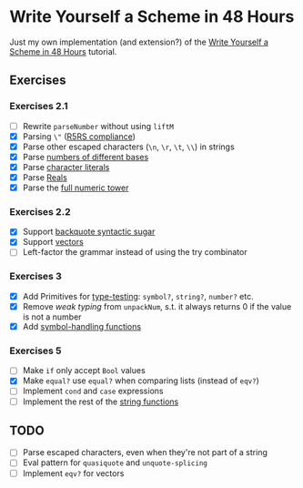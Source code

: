 Write Yourself a Scheme in 48 Hours
===

Just my own implementation (and extension?) of the [Write Yourself a Scheme in 48 Hours][tutorial] tutorial.

## Exercises
### Exercises 2.1
- [ ] Rewrite `parseNumber` without using `liftM`
- [x] Parsing `\"` ([R5RS compliance](https://schemers.org/Documents/Standards/R5RS/HTML/r5rs-Z-H-9.html#%_sec_6.3.5))
- [x] Parse other escaped characters (`\n`, `\r`, `\t`, `\\`) in strings
- [x] Parse [numbers of different bases](http://www.schemers.org/Documents/Standards/R5RS/HTML/r5rs-Z-H-9.html#%_sec_6.2.4)
- [x] Parse [character literals](http://www.schemers.org/Documents/Standards/R5RS/HTML/r5rs-Z-H-9.html#%_sec_6.3.4)
- [x] Parse [Reals](http://www.schemers.org/Documents/Standards/R5RS/HTML/r5rs-Z-H-9.html#%_sec_6.2.4)
- [x] Parse the [full numeric tower](http://www.schemers.org/Documents/Standards/R5RS/HTML/r5rs-Z-H-9.html#%_sec_6.2.1)

### Exercises 2.2
- [x] Support [backquote syntactic sugar](http://www.schemers.org/Documents/Standards/R5RS/HTML/r5rs-Z-H-7.html#%_sec_4.2.6)
- [x] Support [vectors](http://www.schemers.org/Documents/Standards/R5RS/HTML/r5rs-Z-H-9.html#%_sec_6.3.6)
- [ ] Left-factor the grammar instead of using the try combinator

### Exercises 3
- [X] Add Primitives for [type-testing](http://www.schemers.org/Documents/Standards/R5RS/HTML/r5rs-Z-H-9.html#%_sec_6.3): `symbol?`, `string?`, `number?` etc.
- [X] Remove _weak typing_ from `unpackNum`, s.t. it always returns 0 if the value is not a number
- [X] Add [symbol-handling functions](http://www.schemers.org/Documents/Standards/R5RS/HTML/r5rs-Z-H-9.html#%_sec_6.3.3)

### Exercises 5
- [ ] Make `if` only accept `Bool` values
- [X] Make `equal?` use `equal?` when comparing lists (instead of `eqv?`)
- [ ] Implement `cond` and `case` expressions
- [ ] Implement the rest of the [string functions](http://www.schemers.org/Documents/Standards/R5RS/HTML/r5rs-Z-H-9.html#%_sec_6.3.5)

## TODO
- [ ] Parse escaped characters, even when they're not part of a string
- [ ] Eval pattern for `quasiquote` and `unquote-splicing`
- [ ] Implement `eqv?` for vectors

[tutorial]: https://en.wikibooks.org/wiki/Write_Yourself_a_Scheme_in_48_Hours
